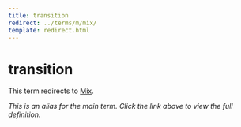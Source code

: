 ```yaml
---
title: transition
redirect: ../terms/m/mix/
template: redirect.html
---
```


# transition

This term redirects to [Mix](../terms/m/mix/).

*This is an alias for the main term. Click the link above to view the full definition.*

